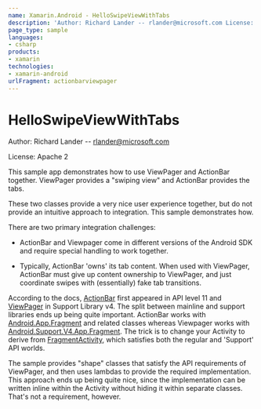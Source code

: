 ```yaml
---
name: Xamarin.Android - HelloSwipeViewWithTabs
description: 'Author: Richard Lander -- rlander@microsoft.com License: Apache 2 This sample app demonstrates how to use ViewPager and ActionBar together....'
page_type: sample
languages:
- csharp
products:
- xamarin
technologies:
- xamarin-android
urlFragment: actionbarviewpager
---
```

# HelloSwipeViewWithTabs

Author: Richard Lander -- rlander@microsoft.com

License: Apache 2

This sample app demonstrates how to use ViewPager and ActionBar
together. ViewPager provides a "swiping view" and ActionBar provides
the tabs.

These two classes provide a very nice user experience together, but do
not provide an intuitive approach to integration. This sample
demonstrates how.

There are two primary integration challenges:

- ActionBar and Viewpager come in different versions of the Android SDK and require special handling to work together.

- Typically, ActionBar 'owns' its tab content. When used with ViewPager, ActionBar must give up content ownership to ViewPager, and just coordinate swipes with (essentially) fake tab transitions.

According to the docs,
[ActionBar](http://developer.android.com/guide/topics/ui/actionbar.html)
first appeared in API level 11 and
[ViewPager](http://developer.android.com/reference/android/support/v4/view/ViewPager.html)
in Support Library v4. The split between mainline and support
libraries ends up being quite important. ActionBar works with
[Android.App.Fragment](http://developer.android.com/reference/android/app/Fragment.html)
and related classes whereas Viewpager works with
[Android.Support.V4.App.Fragment](http://developer.android.com/reference/android/support/v4/app/Fragment.html). The
trick is to change your Activity to derive from
[FragmentActivity](http://developer.android.com/reference/android/support/v4/app/FragmentActivity.html),
which satisfies both the regular and 'Support' API worlds.
 
The sample provides "shape" classes that satisfy the API requirements
of ViewPager, and then uses lambdas to provide the required
implementation. This approach ends up being quite nice, since the
implementation can be written inline within the Activity without
hiding it within separate classes. That's not a requirement, however.